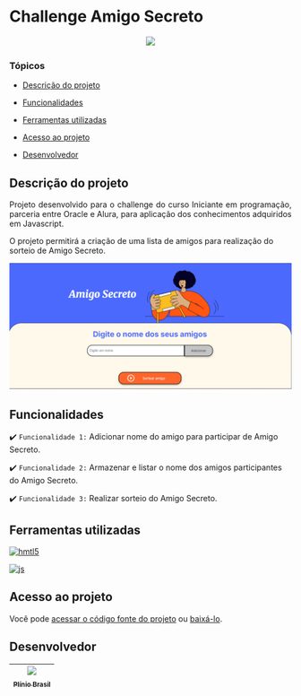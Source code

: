 # Challenge Amigo Secreto

<p align="center">
   <img src="http://img.shields.io/static/v1?label=STATUS&message=DESENVOLVIDO&color=RED&style=for-the-badge" #vitrinedev/>
</p>

### Tópicos

- [Descrição do projeto](#descrição-do-projeto)

- [Funcionalidades](#funcionalidades)

- [Ferramentas utilizadas](#ferramentas-utilizadas)

- [Acesso ao projeto](#acesso-ao-projeto)

- [Desenvolvedor](#desenvolvedor)

## Descrição do projeto

<p align="justify">
Projeto desenvolvido para o challenge do curso Iniciante em programação, parceria entre Oracle e Alura, para aplicação dos conhecimentos adquiridos em Javascript.

O projeto permitirá a criação de uma lista de amigos para realização do sorteio de Amigo Secreto.

![Print da tela inicial do challenge amigo secreto](https://github.com/pliniobrasil/challenge-amigo-secreto/blob/main/assets/print-tela-amigo-secreto.png)
</p>

## Funcionalidades

:heavy_check_mark: `Funcionalidade 1:` Adicionar nome do amigo para participar de Amigo Secreto.

:heavy_check_mark: `Funcionalidade 2:` Armazenar e listar o nome dos amigos participantes do Amigo Secreto.

:heavy_check_mark: `Funcionalidade 3:` Realizar sorteio do Amigo Secreto.

## Ferramentas utilizadas

<a href="https://devicon.dev/" target="_blank"> <img src="https://cdn.jsdelivr.net/gh/devicons/devicon@latest/icons/html5/html5-original.svg" alt="hmtl5" width="40" height="40"/></a>

<a href="https://devicon.dev/" target="_blank"> <img src="https://cdn.jsdelivr.net/gh/devicons/devicon@latest/icons/javascript/javascript-original.svg" alt="js" width="40" height="40"/></a>

## Acesso ao projeto

Você pode [acessar o código fonte do projeto](https://github.com/pliniobrasil/challenge-amigo-secreto) ou [baixá-lo](https://github.com/pliniobrasil/challenge-amigo-secreto/archive/refs/heads/main.zip).

## Desenvolvedor

| [<img src="https://avatars.githubusercontent.com/u/78611970?v=4" width=115><br><sub>Plínio Brasil</sub>](https://github.com/pliniobrasil) |
| :---: